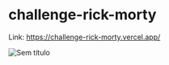 # challenge-rick-morty

Link: https://challenge-rick-morty.vercel.app/
 
![Sem título](https://github.com/DevLuk4s/challenge-rick-morty/assets/114165245/d4f3e833-b802-41d0-a1d0-61863fd6244d)
